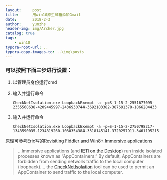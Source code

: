```yaml
---
layout:     post
title:      用win10原生邮箱添加Gmail
date:       2018-2-3
author:     yunzhs
header-img: img/Archer.jpg
catalog: true
tags:
    - win10
typora-root-url: ..
typora-copy-images-to: ..\img\posts
---
```


### 可以按照下面三步进行设置：

1. 以管理员身份运行cmd

2. 输入并运行命令 

   ```
   CheckNetIsolation.exe LoopbackExempt -a -p=S-1-15-2-2551677095-2355568638-4209445997-2436930744-3692183382-387691378-1866284433 
   ```

3. 输入并运行命令 

   ```
   CheckNetIsolation.exe LoopbackExempt -a -p=S-1-15-2-2750798217-1343590035-1234819260-1030354384-3318145141-3720257911-3461195215
   ```

原理可参考Eric写的[Revisiting Fiddler and Win8+ Immersive applications](https://link.zhihu.com/?target=https%3A//blogs.msdn.microsoft.com/fiddler/2011/12/10/revisiting-fiddler-and-win8-immersive-applications/%3Fcm_mc_uid%3D63183556597015043225550%26cm_mc_sid_50200000%3D1504322555)

> ...Immersive applications (and [IE11 on the Desktop](https://link.zhihu.com/?target=http%3A//fiddler2.com/blog/blog/2013/08/02/fiddler-and-internet-explorer-11-on-windows-8-1)) run inside isolated processes known as “AppContainers.” By default, AppContainers are forbidden from sending network traffic to the local computer (loopback).... the [CheckNetIsolation](https://link.zhihu.com/?target=http%3A//msdn.microsoft.com/en-us/library/windows/apps/Hh780593.aspx) tool can be used to permit an AppContainer to send traffic to the local computer. 